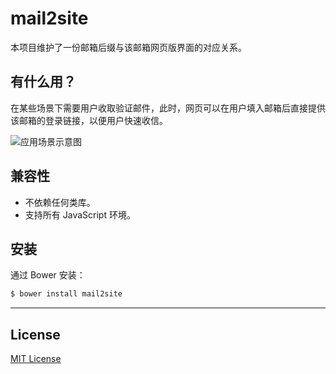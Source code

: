 # mail2site

本项目维护了一份邮箱后缀与该邮箱网页版界面的对应关系。

## 有什么用？

在某些场景下需要用户收取验证邮件，此时，网页可以在用户填入邮箱后直接提供该邮箱的登录链接，以便用户快速收信。

![应用场景示意图](https://cloud.githubusercontent.com/assets/1231359/6521470/6b427024-c413-11e4-99c5-343f192d7606.png)

## 兼容性

* 不依赖任何类库。
* 支持所有 JavaScript 环境。

## 安装

通过 Bower 安装：

```sh
$ bower install mail2site
```

***

## License

[MIT License](http://www.opensource.org/licenses/mit-license.php)
